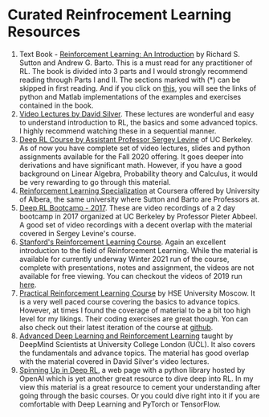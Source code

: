 # Curated Reinfrocement Learning Resources
1. Text Book - [Reinforcement Learning: An Introduction](http://incompleteideas.net/book/the-book.html) by Richard S. Sutton and Andrew G. Barto. This is a must read for any practitioner of RL. The book is divided into 3 parts and I would strongly recommend reading through Parts I and II. The sections marked with (*) can be skipped in first reading. And if you click on [this](http://incompleteideas.net/book/code/code2nd.html), you will see the links of python and Matlab implementations of the examples and exercises contained in the book.
2. [Video Lectures by David Silver](https://www.davidsilver.uk/teaching/). These lectures are wonderful and easy to understand introduction to RL, the basics and some advanced topics. I highly recommend watching these in a sequential manner.
3. [Deep RL Course by Assistant Professor Sergey Levine](http://rail.eecs.berkeley.edu/deeprlcourse/) of UC Berkeley. As of now you have complete set of video lectures, slides and python assignments available for the Fall 2020 offering. It goes deeper into derivations and have significant math. However, if you have a good background on Linear Algebra, Probability theory and Calculus, it would be very rewarding to go through this material.
4.  [Reinforcement Learning Specialization](https://www.coursera.org/specializations/reinforcement-learning) at Coursera offered by University of Albera, the same university where Sutton and Barto are Professors at. 
5.  [Deep RL Bootcamp - 2017](https://sites.google.com/view/deep-rl-bootcamp/lectures). These are video recordings of a 2 day bootcamp in 2017 organized at UC Berkeley by Professor Pieter Abbeel. A good set of video recordings with a decent overlap with the material covered in Sergey Levine's course.
6.  [Stanford's Reinforcement Learning Course](https://web.stanford.edu/class/cs234/). Again an excellent introduction to the field of Reinforcement Learning. While the material is available for currently underway Winter 2021 run of the course, complete with presentations, notes and assignment, the videos are not available for free viewing. You can checkout the videos of 2019 run [here](https://www.youtube.com/watch?v=FgzM3zpZ55o).
7.  [Practical Reinforcement Learning Course](https://www.coursera.org/learn/practical-rl) by HSE University Moscow. It is a very well paced course covering the basics to advance topics. However, at times I found the coverage of material to be a bit too high level for my likings. Their coding exercises are great though. Yon can also check out their latest iteration of the course at [github](https://github.com/yandexdataschool/Practical_RL).
8.  [Advanced Deep Learning and Reinforcement Learning](https://deepmind.com/learning-resources/reinforcement-learning-lectures-series-2018) taught by DeepMind Scientists at University College London (UCL). It also covers the fundamentals and advance topics. The material has good overlap with the material covered in David Silver's video lectures. 
9.  [Spinning Up in Deep RL](https://spinningup.openai.com/), a web page with a python library hosted by OpenAI which is yet another great resource to dive deep into RL. In my view this material is a great resource to cement your understanding after going through the basic courses. Or you could dive right into it if you are comfortable with Deep Learning and PyTorch or TensorFlow. 
